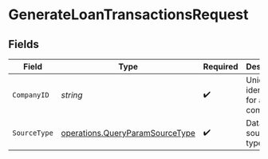 # GenerateLoanTransactionsRequest


## Fields

| Field                                                                                     | Type                                                                                      | Required                                                                                  | Description                                                                               | Example                                                                                   |
| ----------------------------------------------------------------------------------------- | ----------------------------------------------------------------------------------------- | ----------------------------------------------------------------------------------------- | ----------------------------------------------------------------------------------------- | ----------------------------------------------------------------------------------------- |
| `CompanyID`                                                                               | *string*                                                                                  | :heavy_check_mark:                                                                        | Unique identifier for a company.                                                          | 8a210b68-6988-11ed-a1eb-0242ac120002                                                      |
| `SourceType`                                                                              | [operations.QueryParamSourceType](../../../pkg/models/operations/queryparamsourcetype.md) | :heavy_check_mark:                                                                        | Data source type.                                                                         |                                                                                           |